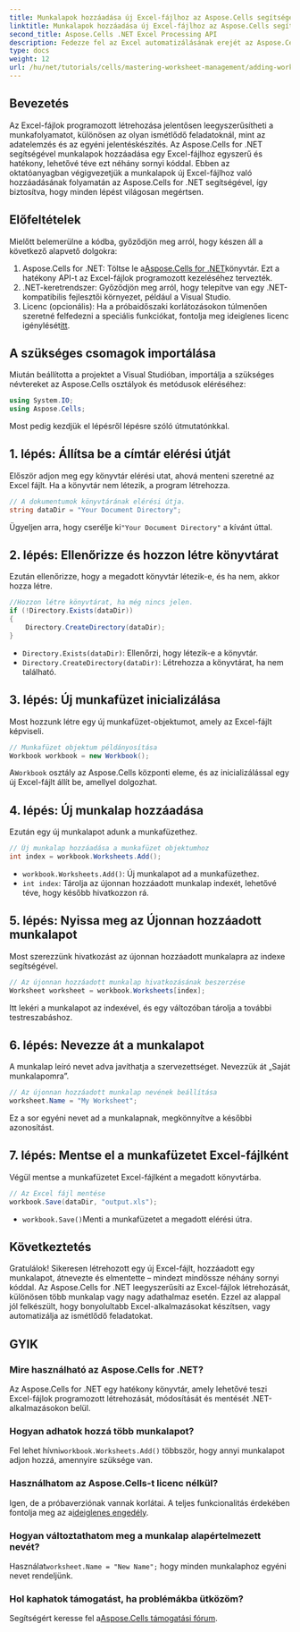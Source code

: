 ```yaml
---
title: Munkalapok hozzáadása új Excel-fájlhoz az Aspose.Cells segítségével
linktitle: Munkalapok hozzáadása új Excel-fájlhoz az Aspose.Cells segítségével
second_title: Aspose.Cells .NET Excel Processing API
description: Fedezze fel az Excel automatizálásának erejét az Aspose.Cells for .NET segítségével. Ez a lépésenkénti oktatóanyag végigvezeti Önt az Excel-fájlok programozott létrehozásán, a munkalapok hozzáadásával és átnevezésével, valamint a munka könnyű mentésével.
type: docs
weight: 12
url: /hu/net/tutorials/cells/mastering-worksheet-management/adding-worksheets-to-new-excel-file/
---
```

## Bevezetés

Az Excel-fájlok programozott létrehozása jelentősen leegyszerűsítheti a munkafolyamatot, különösen az olyan ismétlődő feladatoknál, mint az adatelemzés és az egyéni jelentéskészítés. Az Aspose.Cells for .NET segítségével munkalapok hozzáadása egy Excel-fájlhoz egyszerű és hatékony, lehetővé téve ezt néhány sornyi kóddal. Ebben az oktatóanyagban végigvezetjük a munkalapok új Excel-fájlhoz való hozzáadásának folyamatán az Aspose.Cells for .NET segítségével, így biztosítva, hogy minden lépést világosan megértsen.

## Előfeltételek

Mielőtt belemerülne a kódba, győződjön meg arról, hogy készen áll a következő alapvető dolgokra:

1.  Aspose.Cells for .NET: Töltse le a[Aspose.Cells for .NET](https://releases.aspose.com/cells/net/)könyvtár. Ezt a hatékony API-t az Excel-fájlok programozott kezeléséhez tervezték.
2. .NET-keretrendszer: Győződjön meg arról, hogy telepítve van egy .NET-kompatibilis fejlesztői környezet, például a Visual Studio.
3.  Licenc (opcionális): Ha a próbaidőszaki korlátozásokon túlmenően szeretné felfedezni a speciális funkciókat, fontolja meg ideiglenes licenc igénylését[itt](https://purchase.aspose.com/temporary-license/).

## A szükséges csomagok importálása

Miután beállította a projektet a Visual Studióban, importálja a szükséges névtereket az Aspose.Cells osztályok és metódusok eléréséhez:

```csharp
using System.IO;
using Aspose.Cells;
```

Most pedig kezdjük el lépésről lépésre szóló útmutatónkkal.

## 1. lépés: Állítsa be a címtár elérési útját

Először adjon meg egy könyvtár elérési utat, ahová menteni szeretné az Excel fájlt. Ha a könyvtár nem létezik, a program létrehozza.

```csharp
// A dokumentumok könyvtárának elérési útja.
string dataDir = "Your Document Directory";
```

 Ügyeljen arra, hogy cserélje ki`"Your Document Directory"` a kívánt úttal.

## 2. lépés: Ellenőrizze és hozzon létre könyvtárat

Ezután ellenőrizze, hogy a megadott könyvtár létezik-e, és ha nem, akkor hozza létre.

```csharp
//Hozzon létre könyvtárat, ha még nincs jelen.
if (!Directory.Exists(dataDir))
{
    Directory.CreateDirectory(dataDir);
}
```

- `Directory.Exists(dataDir)`: Ellenőrzi, hogy létezik-e a könyvtár.
- `Directory.CreateDirectory(dataDir)`: Létrehozza a könyvtárat, ha nem található.

## 3. lépés: Új munkafüzet inicializálása

Most hozzunk létre egy új munkafüzet-objektumot, amely az Excel-fájlt képviseli.

```csharp
// Munkafüzet objektum példányosítása
Workbook workbook = new Workbook();
```

 A`Workbook` osztály az Aspose.Cells központi eleme, és az inicializálással egy új Excel-fájlt állít be, amellyel dolgozhat.

## 4. lépés: Új munkalap hozzáadása

Ezután egy új munkalapot adunk a munkafüzethez.

```csharp
// Új munkalap hozzáadása a munkafüzet objektumhoz
int index = workbook.Worksheets.Add();
```

- `workbook.Worksheets.Add()`: Új munkalapot ad a munkafüzethez.
- `int index`: Tárolja az újonnan hozzáadott munkalap indexét, lehetővé téve, hogy később hivatkozzon rá.

## 5. lépés: Nyissa meg az Újonnan hozzáadott munkalapot

Most szerezzünk hivatkozást az újonnan hozzáadott munkalapra az indexe segítségével.

```csharp
// Az újonnan hozzáadott munkalap hivatkozásának beszerzése
Worksheet worksheet = workbook.Worksheets[index];
```

Itt lekéri a munkalapot az indexével, és egy változóban tárolja a további testreszabáshoz.

## 6. lépés: Nevezze át a munkalapot

A munkalap leíró nevet adva javíthatja a szervezettséget. Nevezzük át „Saját munkalapomra”.

```csharp
// Az újonnan hozzáadott munkalap nevének beállítása
worksheet.Name = "My Worksheet";
```

Ez a sor egyéni nevet ad a munkalapnak, megkönnyítve a későbbi azonosítást.

## 7. lépés: Mentse el a munkafüzetet Excel-fájlként

Végül mentse a munkafüzetet Excel-fájlként a megadott könyvtárba.

```csharp
// Az Excel fájl mentése
workbook.Save(dataDir, "output.xls");
```

- `workbook.Save()`Menti a munkafüzetet a megadott elérési útra.

## Következtetés

Gratulálok! Sikeresen létrehozott egy új Excel-fájlt, hozzáadott egy munkalapot, átnevezte és elmentette – mindezt mindössze néhány sornyi kóddal. Az Aspose.Cells for .NET leegyszerűsíti az Excel-fájlok létrehozását, különösen több munkalap vagy nagy adathalmaz esetén. Ezzel az alappal jól felkészült, hogy bonyolultabb Excel-alkalmazásokat készítsen, vagy automatizálja az ismétlődő feladatokat.

## GYIK

### Mire használható az Aspose.Cells for .NET?
Az Aspose.Cells for .NET egy hatékony könyvtár, amely lehetővé teszi Excel-fájlok programozott létrehozását, módosítását és mentését .NET-alkalmazásokon belül.

### Hogyan adhatok hozzá több munkalapot?
 Fel lehet hívni`workbook.Worksheets.Add()` többször, hogy annyi munkalapot adjon hozzá, amennyire szüksége van.

### Használhatom az Aspose.Cells-t licenc nélkül?
 Igen, de a próbaverziónak vannak korlátai. A teljes funkcionalitás érdekében fontolja meg az a[ideiglenes engedély](https://purchase.aspose.com/temporary-license/).

### Hogyan változtathatom meg a munkalap alapértelmezett nevét?
 Használat`worksheet.Name = "New Name";` hogy minden munkalaphoz egyéni nevet rendeljünk.

### Hol kaphatok támogatást, ha problémákba ütközöm?
Segítségért keresse fel a[Aspose.Cells támogatási fórum](https://forum.aspose.com/c/cells/9).